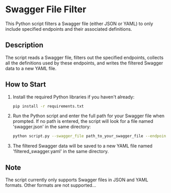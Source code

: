 # Swagger File Filter

This Python script filters a Swagger file (either JSON or YAML) to only include specified endpoints and their associated definitions.

## Description

The script reads a Swagger file, filters out the specified endpoints, collects all the definitions used by these endpoints, and writes the filtered Swagger data to a new YAML file.

## How to Start

1. Install the required Python libraries if you haven't already:
    ```bash
    pip install -r requirements.txt
    ```

2. Run the Python script and enter the full path for your Swagger file when prompted. If no path is entered, the script will look for a file named 'swagger.json' in the same directory:
    ```bash
    python script.py --swagger_file path_to_your_swagger_file --endpoints_to_keep /endpoint1 /endpoint2 /endpoint3
    ```

3. The filtered Swagger data will be saved to a new YAML file named 'filtered_swagger.yaml' in the same directory.

## Note

The script currently only supports Swagger files in JSON and YAML formats. Other formats are not supported...
